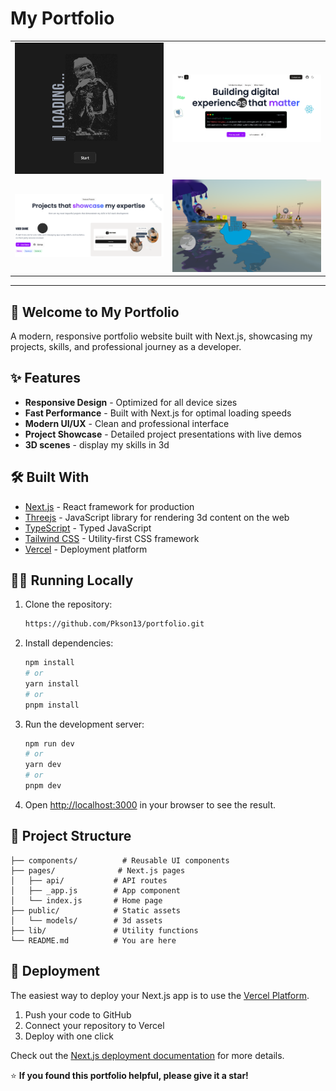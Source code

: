 # My Portfolio

<div align="center">
  <table>
    <tr>
      <td width="50%">
        <img src="./public/loading.png" alt="Project 1 Preview" width="100%" />
      </td>
      <td width="50%">
        <img src="./public/landing.png" alt="Project 2 Preview" width="100%" />
      </td>
    </tr>
    <tr>
      <td width="50%">
        <img src="./public/projectsSection.png" alt="Project 3 Preview" width="100%" />
      </td>
      <td width="50%">
        <img src="./public/3dscene.png" alt="Project 4 Preview" width="100%" />
      </td>
    </tr>
  </table>
</div>

---

## 🚀 Welcome to My Portfolio

A modern, responsive portfolio website built with Next.js, showcasing my projects, skills, and professional journey as a developer.

## ✨ Features

- **Responsive Design** - Optimized for all device sizes
- **Fast Performance** - Built with Next.js for optimal loading speeds
- **Modern UI/UX** - Clean and professional interface
- **Project Showcase** - Detailed project presentations with live demos
- **3D scenes** - display my skills in 3d

## 🛠️ Built With

- [Next.js](https://nextjs.org/) - React framework for production
- [Threejs](https://reactjs.org/) - JavaScript library for rendering 3d content on the web
- [TypeScript](https://www.typescriptlang.org/) - Typed JavaScript
- [Tailwind CSS](https://tailwindcss.com/) - Utility-first CSS framework
- [Vercel](https://vercel.com/) - Deployment platform

## 🏃‍♂️ Running Locally

1. Clone the repository:

   ```bash
   https://github.com/Pkson13/portfolio.git
   ```

2. Install dependencies:

   ```bash
   npm install
   # or
   yarn install
   # or
   pnpm install
   ```

3. Run the development server:

   ```bash
   npm run dev
   # or
   yarn dev
   # or
   pnpm dev
   ```

4. Open [http://localhost:3000](http://localhost:3000) in your browser to see the result.

## 📂 Project Structure

```
├── components/          # Reusable UI components
├── pages/              # Next.js pages
│   ├── api/           # API routes
│   ├── _app.js        # App component
│   └── index.js       # Home page
├── public/            # Static assets
│   └── models/        # 3d assets
├── lib/               # Utility functions
└── README.md          # You are here
```

## 🚀 Deployment

The easiest way to deploy your Next.js app is to use the [Vercel Platform](https://vercel.com/new?utm_medium=default-template&filter=next.js&utm_source=create-next-app&utm_campaign=create-next-app-readme).

1. Push your code to GitHub
2. Connect your repository to Vercel
3. Deploy with one click

Check out the [Next.js deployment documentation](https://nextjs.org/docs/deployment) for more details.

⭐ **If you found this portfolio helpful, please give it a star!**
